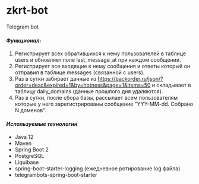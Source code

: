 # zkrt-bot
Telegram bot
#### ***Функционал:***
1. Регистрирует всех обратившихся к нему пользователей в таблице users и обновляет поле last_message_at при каждом сообщении.
2. Регистрирует все входящие к нему сообщения и ответы который он отправил в таблице messages (связанной с users).
3. Раз в сутки забирает данные из https://backorder.ru/json/?order=desc&expired=1&by=hotness&page=1&items=50 и складывает в таблицу daily_domains (данные прошлого дня удаляются).
4. Раз в сутки, после сбора базы, рассылает всем пользователям которые у него зарегистрированы сообщение "YYY-MM-dd. Собрано N доменов".

#### ***Используемые технологии***
* Java 12
* Maven
* Spring Boot 2
* PostgreSQL
* Liquibase
* spring-boot-starter-logging (ежедневное ротирование log файла)
* telegrambots-spring-boot-starter